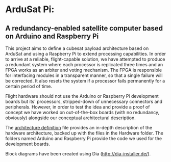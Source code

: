 ArduSat Pi:
======================================
A redundancy-enabled satellite computer based on Arduino and Raspberry Pi
--------------------------------------------

This project aims to define a cubesat payload architecture based on ArduSat and using a Raspberry Pi to extend processing capabilities. In order to arrive at a reliable, flight-capable solution, we have attempted to produce a redundant system where each processor is replicated three times and an FPGA works as an arbiter and voting mechanism.
The FPGA is responsible for interfacing modules in a transparent manner, so that a single failure will be corrected. It also resets the system if a processor fails permanently for a certain period of time.

Flight hardware should not use the Arduino or Raspberry Pi development boards but its' processors, stripped-down of unnecessary connectors and peripherals.
However, in order to test the idea and provide a proof of concept we have worked on out-of-the-box boards (with no redundancy, obviously) alongside our conceptual architectural description.

The [architecture definition](/architecture.pdf "Architecture") file provides an in-depth description of the hardware architecture, backed up with the files in the Hardware folder. The folders named Arduino and Raspberry Pi provide the code we used for the development boards.

Block diagrams have been created using Dia (http://dia-installer.de/).
